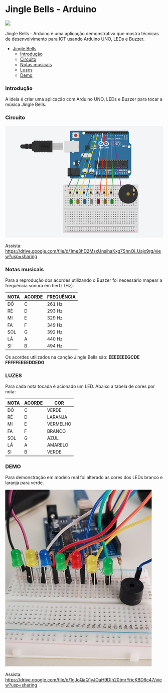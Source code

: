 

# Jingle Bells - Arduino

![](https://raw.githubusercontent.com/fgouveia708/arduino-jingle-bells/blob/main/arduino-circuit.png)


Jingle Bells - Arduino é uma aplicação demonstrativa que mostra técnicas de desenvolvimento para IOT usando Arduino UNO, LEDs e Buzzer.

- [Jingle Bells](https://github.com/fgouveia708/arduino-jingle-bells#jingle-bells---arduino)
    - [Introdução](https://github.com/fgouveia708/arduino-jingle-bells#introdu%C3%A7%C3%A3o)
    - [Circuito](https://github.com/fgouveia708/arduino-jingle-bells#circuito)
    - [Notas musicais](https://github.com/fgouveia708/arduino-jingle-bells#notas-musicais)
    - [Luzes](https://github.com/fgouveia708/arduino-jingle-bells#luzes)
    - [Demo](https://github.com/fgouveia708/arduino-jingle-bells#demo)

### Introdução

A ideia é criar uma aplicação com Arduino UNO, LEDs e Buzzer para tocar a música Jingle Bells.

### Circuito
                
[![Watch the video](https://github.com/fgouveia708/arduino-jingle-bells/blob/main/arduino-circuit.png)](https://drive.google.com/file/d/1me3hD2MsxUnsihaKxg7ShnOi_Uajx9rg/view?usp=sharing)

Assista: https://drive.google.com/file/d/1me3hD2MsxUnsihaKxg7ShnOi_Uajx9rg/view?usp=sharing


### Notas musicais

Para a reprodução dos acordes utilizando o Buzzer foi necessário mapear a frequência sonora em hertz (Hz).
                
| NOTA      | ACORDE | FREQUÊNCIA | 
| --------- | -----|-----|
| DÓ |C|261 Hz| 
| RÉ |D|293 Hz|
| MI |E|329 Hz|
| FA |F|349 Hz|
| SOL |G|392 Hz|
| LÁ |A|440 Hz|
| SI |B|494 Hz|

Os acordes utilizados na canção Jingle Bells são: **EEEEEEEGCDE FFFFFEEEEDDEDG**
 

### LUZES

Para cada nota tocada é acionado um LED. Abaixo a tabela de cores por nota:             
             
| NOTA      | ACORDE | COR | 
| --------- | -----|-----|
| DÓ |C|VERDE| 
| RÉ |D|LARANJA|
| MI |E|VERMELHO|
| FA |F|BRANCO|
| SOL |G|AZUL|
| LÁ |A|AMARELO|
| SI |B|VERDE|

### DEMO

Para demonstração em modelo real foi alterado as cores dos LEDs branco e laranja para verde. 

[![Watch the video](https://github.com/fgouveia708/arduino-jingle-bells/blob/main/arduino.jpg)](https://drive.google.com/file/d/1gJoQaQ1yJOaH9DIh20tmrYricKBD6c47/view?usp=sharing)
 
Assista: https://drive.google.com/file/d/1gJoQaQ1yJOaH9DIh20tmrYricKBD6c47/view?usp=sharing
